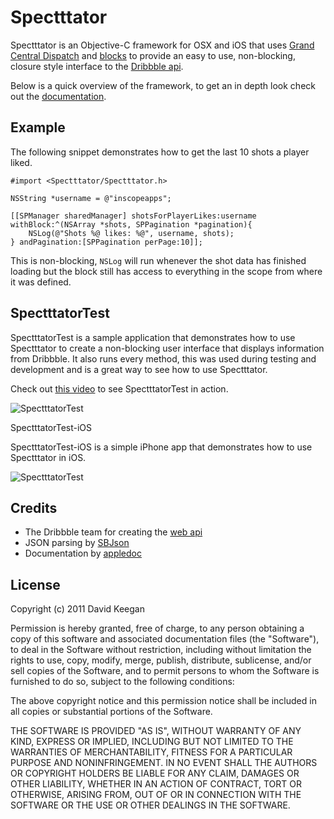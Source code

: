 Spectttator
========

Spectttator is an Objective-C framework for OSX and iOS that uses [Grand Central Dispatch](http://developer.apple.com/library/mac/#documentation/Performance/Reference/GCD_libdispatch_Ref/Reference/reference.html) and [blocks](http://developer.apple.com/library/mac/#documentation/Cocoa/Conceptual/Blocks/Articles/00_Introduction.html) to provide an easy to use, non-blocking, closure style interface to the [Dribbble api](http://dribbble.com/api).

Below is a quick overview of the framework, to get an in depth look check out the [documentation](http://inscopeapps.github.com/Spectttator).

Example
--------

The following snippet demonstrates how to get the last 10 shots a player liked.

    #import <Spectttator/Spectttator.h>
    
    NSString *username = @"inscopeapps";
    
    [[SPManager sharedManager] shotsForPlayerLikes:username withBlock:^(NSArray *shots, SPPagination *pagination){
        NSLog(@"Shots %@ likes: %@", username, shots);
    } andPagination:[SPPagination perPage:10]];

This is non-blocking, `NSLog` will run whenever the shot data has finished loading but the block still has access to everything in the scope from where it was defined.

SpectttatorTest
--------

SpectttatorTest is a sample application that demonstrates how to use Spectttator to create a non-blocking user interface that displays information from Dribbble. It also runs every method, this was used during testing and development and is a great way to see how to use Spectttator.

Check out [this video](http://vimeo.com/25704164) to see SpectttatorTest in action.

![SpectttatorTest](https://github.com/InScopeApps/Spectttator/raw/master/SpectttatorTest/SpectttatorTest.png)

SpectttatorTest-iOS

SpectttatorTest-iOS is a simple iPhone app that demonstrates how to use Spectttator in iOS.

![SpectttatorTest](https://github.com/InScopeApps/Spectttator/raw/master/SpectttatorTest-iOS/SpectttatorTest-iOS.png)

Credits
--------

* The Dribbble team for creating the [web api](http://dribbble.com/api)
* JSON parsing by [SBJson](https://github.com/stig/json-framework)
* Documentation by [appledoc](https://github.com/tomaz/appledoc)

License
--------

Copyright (c) 2011 David Keegan

Permission is hereby granted, free of charge, to any person obtaining a copy of this software and associated documentation files (the "Software"), to deal in the Software without restriction, including without limitation the rights to use, copy, modify, merge, publish, distribute, sublicense, and/or sell copies of the Software, and to permit persons to whom the Software is furnished to do so, subject to the following conditions:

The above copyright notice and this permission notice shall be included in all copies or substantial portions of the Software.

THE SOFTWARE IS PROVIDED "AS IS", WITHOUT WARRANTY OF ANY KIND, EXPRESS OR IMPLIED, INCLUDING BUT NOT LIMITED TO THE WARRANTIES OF MERCHANTABILITY, FITNESS FOR A PARTICULAR PURPOSE AND NONINFRINGEMENT. IN NO EVENT SHALL THE AUTHORS OR COPYRIGHT HOLDERS BE LIABLE FOR ANY CLAIM, DAMAGES OR OTHER LIABILITY, WHETHER IN AN ACTION OF CONTRACT, TORT OR OTHERWISE, ARISING FROM, OUT OF OR IN CONNECTION WITH THE SOFTWARE OR THE USE OR OTHER DEALINGS IN THE SOFTWARE.
